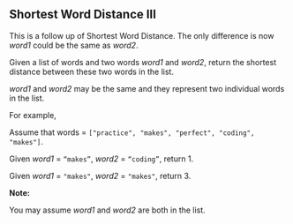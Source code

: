 ## Shortest Word Distance III

This is a follow up of Shortest Word Distance. The only difference is now *word1* could be the same as *word2*.

Given a list of words and two words *word1* and *word2*, return the shortest distance between these two words in the list.

*word1* and *word2* may be the same and they represent two individual words in the list.

For example,

Assume that words = `["practice", "makes", "perfect", "coding", "makes"]`.

Given *word1* = `“makes”`, *word2* = `“coding”`, return 1.

Given *word1* = `"makes"`, *word2* = `"makes"`, return 3.

**Note:**

You may assume *word1* and *word2* are both in the list.